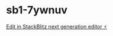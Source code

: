 # sb1-7ywnuv

[Edit in StackBlitz next generation editor ⚡️](https://stackblitz.com/~/github.com/YUANNAN21/sb1-7ywnuv)